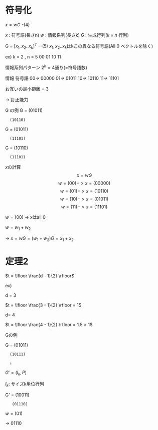 # 符号化
  $x = wG$                   -(4)

  $x$ : 符号語(長さn)
  $w$ : 情報系列(長さk)
  $G$ : 生成行列($k \times n$ 行列)

  G = $[x_1, x_2 .. x_k]^T$    --(5)
  $x_1, x_2 .. x_k$はkこの異なる符号語(All 0 ベクトルを除く)

ex) k = 2 , n = 5
  00
  01
  10
  11

  情報系列パターン $2^k = 4$通り(=符号語数)

  情報 符号語
  00-> 00000
  01-> 01011
  10-> 10110
  11-> 11101

  お互いの最小距離 = 3

  -> 訂正能力

  G の例
  G = (01011)

      (10110)

  G = (01011)

      (11101)

  G = (10110)

      (11101)

  $x$の計算
  $$x = wG$$
  $$w = (00) -> x = (00000)$$
  $$w = (01) -> x = (10110)$$
  $$w = (10) -> x = (01011)$$
  $$w = (11) -> x = (11101)$$

  $w = (00)$ -> xはall 0

  $w = w_1 + w_2$

  -> $x = wG = (w_1 + w_2)G = x_1 + x_2$

# 定理2
  $t = \lfloor \frac{d - 1}{2} \rfloor$

  ex)

  d = 3

  $t = \lfloor \frac{3 - 1}{2} \rfloor = 1$

  d= 4

  $t = \lfloor \frac{4 - 1}{2} \rfloor = 1.5 = 1$



  Gの例

  G = (01011)

      (10111)

      ↓

  $G' = (I_k, P)$

  $I_k$: サイズk単位行列

  G' = (10011)

       (01110)

  $w = (01)$

  -> $01110$
